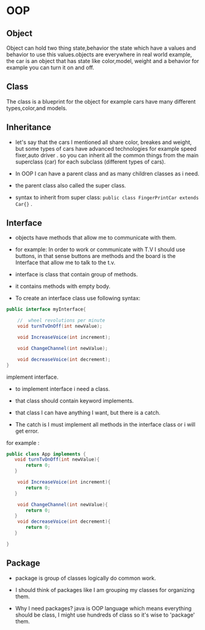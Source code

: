 # OOP

## Object

Object can hold two thing state,behavior the state which have a values and behavior to use this values.objects are everywhere in real world example, the car is an object that has state like color,model, weight and a behavior for example you can turn it on and off.

## Class

The class is a blueprint for the object for example cars have many different  types,color,and models.

## Inheritance

* let's say that the cars I mentioned all share color, breakes and weight, but some types of cars have advanced technologies for example speed fixer,auto driver . so you can inherit all the common things from the main superclass (car)   for each subclass (different types of cars).

* In OOP I can have a parent class and as many children classes as i need.

* the parent class also called the super class.

* syntax to inherit from super class: `public class FingerPrintCar extends Car{}` .

## Interface

* objects have methods that allow me to communicate with them.

* for example: In order to work or communicate with T.V I should use buttons, in that sense buttons are methods and the board is the Interface that allow me to talk to the t.v.

* interface is class that contain group of methods.

* it contains methods with empty body.

* To create an interface class use following syntax:

```java
public interface myInterface{

    //  wheel revolutions per minute
    void turnTvOnOff(int newValue);

    void IncreaseVoice(int increment);

    void ChangeChannel(int newValue);

    void decreaseVoice(int decrement);
}
```

implement interface.

* to implement interface i need a class.

* that class should contain keyword implements.

* that class I can have anything I want, but there is a catch.

* The catch is I must implement all methods in the interface class or i will get error.

for example :

```java
public class App implements {
   void turnTvOnOff(int newValue){
       return 0;
   }

    void IncreaseVoice(int increment){
       return 0;
   }

    void ChangeChannel(int newValue){
       return 0;
   }
    void decreaseVoice(int decrement){
       return 0;
   }

}
```

## Package

* package is group of classes logically do common work.

* I should think of packages like I am grouping my classes for organizing them.

* Why I need packages? java is OOP language which means everything should be class, I might use hundreds of class so it's wise to 'package' them.